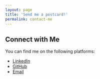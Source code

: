 ```yaml
---
layout: page
title: 'Send me a postcard!'
permalink: contact-me
---
```


## Connect with Me

You can find me on the following platforms:

- [LinkedIn](https://www.linkedin.com/in/sunil-dhaka-55a744159)
- [GitHub](https://github.com/sunil-dhaka)
- [Email](mailto:sunil.dhaka.iitk@gmail.com)